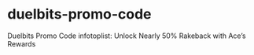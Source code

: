 # duelbits-promo-code
Duelbits Promo Code infotoplist: Unlock Nearly 50% Rakeback with Ace’s Rewards
